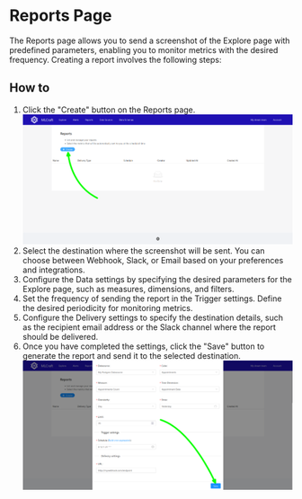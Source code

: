 # Reports Page

The Reports page allows you to send a screenshot of the Explore page with predefined parameters, enabling you to monitor metrics with the desired frequency. Creating a report involves the following steps:

## How to

1. Click the "Create" button on the Reports page.
![Reports Page](/docs/images/reports1.png)
2. Select the destination where the screenshot will be sent. You can choose between Webhook, Slack, or Email based on your preferences and integrations.
3. Configure the Data settings by specifying the desired parameters for the Explore page, such as measures, dimensions, and filters.
4. Set the frequency of sending the report in the Trigger settings. Define the desired periodicity for monitoring metrics.
5. Configure the Delivery settings to specify the destination details, such as the recipient email address or the Slack channel where the report should be delivered.
6. Once you have completed the settings, click the "Save" button to generate the report and send it to the selected destination.
![Reports Page](/docs/images/reports2.png)
